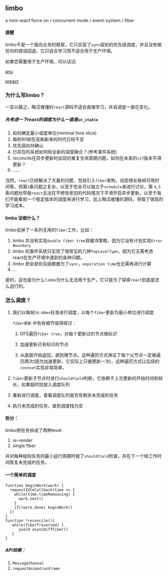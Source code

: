 ## limbo 

a mini-react force on / concurrent mode / event-system / fiber

#### 提醒

limbo不是一个面向业务的框架，它只实现了`sync`级别的优先级调度，并且没有做任何的错误回退，它只适合学习而不适合用于生产环境。

如果您需要用于生产环境，可以试试:

[anu](https://github.com/RubyLouvre/anu)

[preact](https://github.com/preactjs/preact)

### 为什么写limbo？

一言以蔽之，晦涩难懂的`react`源码不适合直接学习，并且调度一直在变化。

##### 先考虑一下react的调度为什么一直是`un_stable`

1. 如何确定最小调度单位(minimal time slice)
2. 每秒60帧在高刷新率的时代已经不足
3. 优先级如何确认
4. 已存在的系统如何和全新的调度融合？(参考事件系统)
5. reconcile在异步更新时出现的重复生命周期问题，如何在未来的`v17`版本平滑更新？
6. ......

  当然，`react`已经解决了大量的问题，包括引入`fiber`架构，动态增长每帧可用时间等，但第`3`条问题之复杂，以至于完全可以独立于`schedule`来进行讨论，第 `4,5`条问题也导致`react`无法在不修改老旧的代码情况下平滑开启异步更新。以至于我们不能看到一个稳定版本的调度来进行学习，加上晦涩难懂的源码，导致了很高的学习成本。



#### limbo 没做什么？

limbo去掉了一系列无用的`fiber`工作，比如：

1. limbo 并没有实现`double fiber tree`双缓冲策略，因为它没有计划实现`Error Boundary`
2. limbo 的事件系统只实现了很常见的几种`TopLevelType`，因为它无需考虑react在生产环境中遇到的各种问题。
3. limbo 把全部优先级都置为了`sync`，`expiration time`也无需再进行计算
4. ...

是的，这也是为什么`limbo`为什么无法用于生产，它只是为了探索`react`到底是怎么运行的。



### 怎么调度？

1. 我们以每帧`16.66ms`标准进行调度，以每个`fiber`更新为最小单位进行调度

   `fiber更新` 中有些细节值得探讨：

   1. DFS遍历`fiber tree`，对每个更新过的节点做标识

   2. 加速更新已有标识的节点
   3. 从底层开始返回，直到根节点。这种遍历方式保证了每个父节点一定被遍历两次(因为加速更新，它实际上只被更新一次)，这种遍历方式让后续的`context`实现非常简单。

2. `fiber`更新子节点时进行`shouldYield`判断，它依赖于上次更新的开始时间和帧长，如果超时则放入调度队列

3. 重新进行调度，查看调度队列是否有剩余未完成的任务

4. 执行未完成的任务，直到调度栈为空



#### 拆分：

limbo把任务拆成了两种level:

1. re-render 
2. single fiber

并对每种级别任务的最小运行周期时做了`shouldYield`检查，并在下一个帧工作时间恢复未完成的任务。

#### 一个简单的调度
```
function beginWork(work) {
  requestIdleCallback(time => {
    while(time.timeRemaining) {
      work.next()
    }
    if(!work.done) beginWork()
  })
}
function *reconcile(){
   while(fiberTraversed) {
      yield asyncDiffFiber()
   }
}
```

##### API依赖：

1. `MessageChannel`
2. `requestAnimationFrame`









